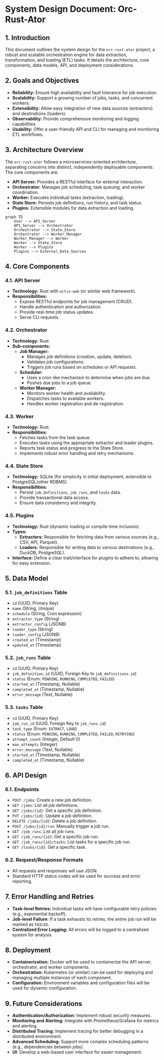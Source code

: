 # System Design Document: Orc-Rust-Ator

## 1. Introduction

This document outlines the system design for the `orc-rust-ator` project, a robust and scalable orchestration engine for data extraction, transformation, and loading (ETL) tasks. It details the architecture, core components, data models, API, and deployment considerations.

## 2. Goals and Objectives

- **Reliability:** Ensure high availability and fault tolerance for job execution.
- **Scalability:** Support a growing number of jobs, tasks, and concurrent workers.
- **Extensibility:** Allow easy integration of new data sources (extractors) and destinations (loaders).
- **Observability:** Provide comprehensive monitoring and logging capabilities.
- **Usability:** Offer a user-friendly API and CLI for managing and monitoring ETL workflows.

## 3. Architecture Overview

The `orc-rust-ator` follows a microservices-oriented architecture, separating concerns into distinct, independently deployable components. The core components are:

- **API Server:** Provides a RESTful interface for external interaction.
- **Orchestrator:** Manages job scheduling, task queuing, and worker coordination.
- **Worker:** Executes individual tasks (extraction, loading).
- **State Store:** Persists job definitions, run history, and task status.
- **Plugins:** Extensible modules for data extraction and loading.

```mermaid
graph TD
    User --> API_Server
    API_Server --> Orchestrator
    Orchestrator --> State_Store
    Orchestrator --> Worker_Manager
    Worker_Manager --> Worker
    Worker --> State_Store
    Worker --> Plugins
    Plugins --> External_Data_Sources
```

## 4. Core Components

### 4.1. API Server

- **Technology:** Rust with `actix-web` (or similar web framework).
- **Responsibilities:**
    - Expose RESTful endpoints for job management (CRUD).
    - Handle authentication and authorization.
    - Provide real-time job status updates.
    - Serve CLI requests.

### 4.2. Orchestrator

- **Technology:** Rust.
- **Sub-components:**
    - **Job Manager:**
        - Manages job definitions (creation, update, deletion).
        - Validates job configurations.
        - Triggers job runs based on schedules or API requests.
    - **Scheduler:**
        - Uses a cron-like mechanism to determine when jobs are due.
        - Pushes due jobs to a job queue.
    - **Worker Manager:**
        - Monitors worker health and availability.
        - Dispatches tasks to available workers.
        - Handles worker registration and de-registration.

### 4.3. Worker

- **Technology:** Rust.
- **Responsibilities:**
    - Fetches tasks from the task queue.
    - Executes tasks using the appropriate extractor and loader plugins.
    - Reports task status and progress to the State Store.
    - Implements robust error handling and retry mechanisms.

### 4.4. State Store

- **Technology:** SQLite (for simplicity in initial deployment, extensible to PostgreSQL/other RDBMS).
- **Responsibilities:**
    - Persist `job_definitions`, `job_runs`, and `tasks` data.
    - Provide transactional data access.
    - Ensure data consistency and integrity.

### 4.5. Plugins

- **Technology:** Rust (dynamic loading or compile-time inclusion).
- **Types:**
    - **Extractors:** Responsible for fetching data from various sources (e.g., CSV, API, Parquet).
    - **Loaders:** Responsible for writing data to various destinations (e.g., DuckDB, PostgreSQL).
- **Interface:** Define a clear trait/interface for plugins to adhere to, allowing for easy extension.

## 5. Data Model

### 5.1. `job_definitions` Table

- `id` (UUID, Primary Key)
- `name` (String, Unique)
- `schedule` (String, Cron expression)
- `extractor_type` (String)
- `extractor_config` (JSONB)
- `loader_type` (String)
- `loader_config` (JSONB)
- `created_at` (Timestamp)
- `updated_at` (Timestamp)

### 5.2. `job_runs` Table

- `id` (UUID, Primary Key)
- `job_definition_id` (UUID, Foreign Key to `job_definitions.id`)
- `status` (Enum: `PENDING`, `RUNNING`, `COMPLETED`, `FAILED`)
- `started_at` (Timestamp, Nullable)
- `completed_at` (Timestamp, Nullable)
- `error_message` (Text, Nullable)

### 5.3. `tasks` Table

- `id` (UUID, Primary Key)
- `job_run_id` (UUID, Foreign Key to `job_runs.id`)
- `task_type` (Enum: `EXTRACT`, `LOAD`)
- `status` (Enum: `PENDING`, `RUNNING`, `COMPLETED`, `FAILED`, `RETRYING`)
- `attempt_count` (Integer, Default 0)
- `max_attempts` (Integer)
- `error_message` (Text, Nullable)
- `started_at` (Timestamp, Nullable)
- `completed_at` (Timestamp, Nullable)

## 6. API Design

### 6.1. Endpoints

- `POST /jobs`: Create a new job definition.
- `GET /jobs`: List all job definitions.
- `GET /jobs/{id}`: Get a specific job definition.
- `PUT /jobs/{id}`: Update a job definition.
- `DELETE /jobs/{id}`: Delete a job definition.
- `POST /jobs/{id}/run`: Manually trigger a job run.
- `GET /job_runs`: List all job runs.
- `GET /job_runs/{id}`: Get a specific job run.
- `GET /job_runs/{id}/tasks`: List tasks for a specific job run.
- `GET /tasks/{id}`: Get a specific task.

### 6.2. Request/Response Formats

- All requests and responses will use JSON.
- Standard HTTP status codes will be used for success and error reporting.

## 7. Error Handling and Retries

- **Task-level Retries:** Individual tasks will have configurable retry policies (e.g., exponential backoff).
- **Job-level Failure:** If a task exhausts its retries, the entire job run will be marked as `FAILED`.
- **Centralized Error Logging:** All errors will be logged to a centralized system for analysis.

## 8. Deployment

- **Containerization:** Docker will be used to containerize the API server, orchestrator, and worker components.
- **Orchestration:** Kubernetes (or similar) can be used for deploying and managing multiple instances of each component.
- **Configuration:** Environment variables and configuration files will be used for dynamic configuration.

## 9. Future Considerations

- **Authentication/Authorization:** Implement robust security measures.
- **Monitoring and Alerting:** Integrate with Prometheus/Grafana for metrics and alerting.
- **Distributed Tracing:** Implement tracing for better debugging in a distributed environment.
- **Advanced Scheduling:** Support more complex scheduling patterns (e.g., dependencies between jobs).
- **UI:** Develop a web-based user interface for easier management.
